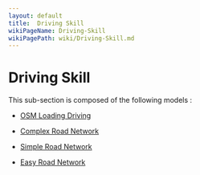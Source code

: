 ```yaml
---
layout: default
title:  Driving Skill
wikiPageName: Driving-Skill
wikiPagePath: wiki/Driving-Skill.md
---
```


# Driving Skill

This sub-section is composed of the following models :

* [OSM Loading Driving](references#DrivingSkillOSMLoadingDriving)

* [Complex Road Network ](references#DrivingSkillRoadTrafficadvanced)

* [Simple Road Network ](references#DrivingSkillRoadTrafficsimple(City))

* [Easy Road Network ](references#DrivingSkillRoadTrafficsimple(Simpletrack))

